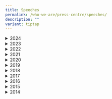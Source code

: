 ```yaml
---
title: Speeches
permalink: /who-we-are/press-centre/speeches/
description: ""
variant: tiptap
---
```

<div data-type="detailGroup" class="isomer-accordion isomer-accordion-white">
<details class="isomer-details">
<summary>2024</summary>
<div data-type="detailsContent" class="isomer-details-content">
<p>Speech by Minister for Education Mr Chan Chun Sing at the Launch of SkillsFuture@CDC
2024 <a href="/files/Checked_against_delivery__Speech_for_Min_at_the_SkillsFuture_CDC_launch_27_Jul_2024.pdf" rel="noopener noreferrer nofollow" target="_blank">(Read here)</a>
</p>
<p>Speech by Mayor Denise Phua, Mayor of Central Singapore District at the
Launch of SkillsFuture@CDC 2024 <a href="/files/SF_CDC_Launch___Speech_by_Mayor_Denise.pdf" rel="noopener noreferrer nofollow" target="_blank">(Read here)</a>
</p>
<p>Speech by Minister Edwin Tong, Minister for Culture, Community and Youth
&amp; Second Minister for Law at the Launch of ArtsEverywhere@CDC <a href="https://www.mccy.gov.sg/about-us/news-and-resources/speeches/2024/Jul/Our-SG-Arts-Plan-2-0-Bringing-Arts-Everywhere-for-Everyone" rel="noopener noreferrer nofollow" target="_blank">(Read Here)</a>
</p>
<p>Speech by Mayor Fahmi Aliman, Mayor of South East District at the Launch
of ArtsEverywhere@CDC <a href="/files/Checked_Mayor_Low_Speech_for_Launch_of_CDC_Vouchers_Scheme__June____25_Jun_24.pdf" rel="noopener noreferrer nofollow" target="_blank">(Read here)</a>
</p>
<p>Speech by Deputy Prime Minister and Minister for Trade and Industry Gan
Kim Yong at the Launch of CDC Vouchers Scheme 2024 (June) <a href="https://www.pmo.gov.sg/Newsroom/DPM-Gan-Kim-Yong-at-the-Launch-of-CDC-Vouchers-Scheme-2024" rel="noopener noreferrer nofollow" target="_blank">(Read here)</a>
</p>
<p>Speech by Mayor Low Yen Ling, Chairman of Mayors Committee and Mayor of
South West District at the Launch of CDC Vouchers Scheme 2024 (June)
<a href="/files/Checked_Mayor_Low_Speech_for_Launch_of_CDC_Vouchers_Scheme__June____25_Jun_24.pdf" rel="noopener noreferrer nofollow" target="_blank">(Read here)</a>
</p>
<p>Speech by Deputy Prime Minister and Minister for Finance Lawrence Wong
at the Launch of CDC Vouchers Scheme 2024<a href="https://www.pmo.gov.sg/Newsroom/DPM-Lawrence-Wong-at-the-Launch-of-the-CDC-Vouchers-Scheme-2024" rel="noopener noreferrer nofollow" target="_blank">(Read here)</a>
</p>
<p>Speech by Mayor Low Yen Ling, Chairman of Mayors Committee and Mayor of
South West District at the Launch of CDC Vouchers Scheme 2024 <a href="/files/CDC_Vouchers_Scheme_2024_Launch___Mayor_Low_Speech.pdf" rel="noopener noreferrer nofollow" target="_blank">(Read here)</a>
</p>
</div>
</details>
<details class="isomer-details">
<summary>2023</summary>
<div data-type="detailsContent" class="isomer-details-content">
<p>Speech by Mayor Low Yen Ling, Chairman of Mayors Committee and Mayor of
South West District at the CDC Vouchers Donation Scheme Networking Luncheon
with Charity Organisations <a href="/files/Final_Speech_Delieverd_by_Mayor_Low_Yen_Ling___CDCV_Donation_and_Luncheon_with_Charities_27_Nov_23.pdf" rel="noopener noreferrer nofollow" target="_blank">(Read here)</a>
</p>
<p>Speech by Minister Edwin Tong Minister for Culture, Community and Youth
&amp; Second Minister for Law at the CDC Vouchers Donation Scheme Networking
Luncheon with Charity Organisations <a href="/files/Final_Delivered_Speech_by_Min_Edwin_for_CDCV_Donation_and_Charities_Networking_Luncheon.pdf" rel="noopener noreferrer nofollow" target="_blank">(Read here)</a>)</p>
<p>Speech by Minister Edwin Tong Minister for Culture, Community and Youth
&amp; Second Minister for Law at the Launch of Law Awareness Weeks @ CDC
2023 <a href="/files/FINAL_Speech_for_Min_Edwin_for_LAWCDC_2023.pdf" rel="noopener noreferrer nofollow" target="_blank">(Read here)</a>
</p>
<p>Speech by Mr Fahmi Aliman, Mayor of South East District at the Launch
of Law Awareness Weeks @ CDC 2023 <a href="/files/delivered%20speech%20for%20mayor%20fahmi%202023%20checked.pdf" rel="noopener noreferrer nofollow" target="_blank">(Read here)</a>
</p>
<p>Speech by Mr Gregory Vijayendran, SC, Chairman of Pro Bono SG at the Launch
of Law Awareness Weeks @ CDC 2023 <a href="/files/delivered%20speech%20for%20mayor%20fahmi%202023%20checked.pdf" rel="noopener noreferrer nofollow" target="_blank">(Read here)</a>
</p>
<p>Speech by Deputy Prime Minister and Minister for Finance Lawrence Wong
at the Launch of CDC Vouchers Scheme 2023<a href="https://www.pmo.gov.sg/Newsroom/DPM-Lawrence-Wong-at-the-Launch-of-CDC-Vouchers-Scheme-Jan-2023" rel="noopener noreferrer nofollow" target="_blank">(Read here)</a>
</p>
<p>Speech by Mayor Low Yen Ling, Chairman of Mayors Committee and Mayor of
South West District at the Launch of CDC Vouchers Scheme 2023 <a href="/files/Speech%20by%20Mayor%20Low%20Yen%20Ling%20at%20the%20Launch%20of%20CDC%20Vouchers%20Scheme%202023_3%20Jan%20(002).pdf" rel="noopener noreferrer nofollow" target="_blank">(Read here)</a>
</p>
</div>
</details>
<details class="isomer-details">
<summary>2022</summary>
<div data-type="detailsContent" class="isomer-details-content">
<p>Speech by Mayor Alex Yam, Mayor of North West District at the Launch of
Law Awareness Weeks@CDC 2022 <a href="/files/Delivered%20LAW@CDC%202022%20Speech%20by%20Mayor%20Alex.pdf" rel="noopener noreferrer nofollow" target="_blank">Read here</a>
</p>
<p>Speech by Minister for Finance Lawrence Wong at the Launch of CDC Vouchers
Scheme 2022<a href="https://www.mof.gov.sg/news-publications/speeches/speech-by-mr-lawrence-wong-minister-for-finance-at-the-launch-of-the-cdc-vouchers-scheme-2022-on-wednesday-11-may-2022-at-tampines-west-community-club" rel="noopener noreferrer nofollow" target="_blank">(Read here)</a>
</p>
<p>Speech by Mayor Low Yen Ling, Chairman of Mayors Committee and Mayor of
South West District, at the Launch of CDC Vouchers Scheme 2022 <a href="/files/delivered-speech-by-chairman-mayor-low-yen-ling-at-launch-of-cdc-vouchers-scheme-2022%20(1).pdf" rel="noopener noreferrer nofollow" target="_blank">(Read here)</a>
</p>
</div>
</details>
<details class="isomer-details">
<summary>2021</summary>
<div data-type="detailsContent" class="isomer-details-content">
<p>Speech by Mr Gregory Vijayendran, SC, Chairman of Law Society Pro Bono
Services at the Virtual Launch of Law Awareness Weeks @CDC 2021 <a href="/files/delivered-speech-by-lspbs-chairman---law-awareness-weeks-@cdc-2021.pdf" rel="noopener noreferrer nofollow" target="_blank">(Read here)</a>
</p>
<p>Speech by Mr Desmond Choo, Mayor of North East District at the Virtual
Launch of Law Awareness Weeks @CDC 2021<a href="/files/delivered-speech-by-mayor-desmond-choo---law-awareness-weeks-@cdc-2021.pdf" rel="noopener noreferrer nofollow" target="_blank">(Read here)</a>
</p>
<p>Speech by Mr Edwin Tong Minister for Culture, Community and Youth &amp;
Second Minister for Law at the Virtual Launch of LAW@CDC 2021 <a href="/files/transcript---speech-by-2m-edwin-tong-at-launch-of-law@cdc-2021-(25-sep).pdf" rel="noopener noreferrer nofollow" target="_blank">(Read here)</a>
</p>
<p>Speech by Mr Edwin Tong, Minister for Culture, Community and Youth &amp;
Second Minister for Law at the WeCare Arts Exhibition and launch of WeCare
Arts Experiences <a href="/files/speech-by-goh---wcaf-exhibition-2021---23mar21.pdf" rel="noopener noreferrer nofollow" target="_blank">(Read here)</a>
</p>
<p>Speech by Mayor Low Yen Ling, Chairman of Mayors Committee and Mayor of
South West District at the WeCare Arts Exhibition and launch of WeCare
Arts Experiences <a href="/files/speech-by-mayor-low---wcaf-exhibition-2021---23mar21.pdf" rel="noopener noreferrer nofollow" target="_blank">(Read here)</a>
</p>
<p>Speech by Mr Chan Chun Sing, Minister for Trade and Industry and Deputy
Chairman of the People's Association at the North West CDC Volunteers'
Appreciation 2021 <a href="/files/speech-by-min-chan-chun-sing.pdf" rel="noopener noreferrer nofollow" target="_blank">(Read here)</a>
</p>
<p>Speech by Deputy Prime Minister , Coordinating Minister for Economic Policies
and Minister for Finance Heng Swee Keat at the launch of CDC Vouchers Scheme
Tranche 2 <a href="/files/delivered-dpm-speech-for-launch-of-cdc-voucher-scheme-tranche-2.pdf" rel="noopener noreferrer nofollow" target="_blank">(Read here)</a>
</p>
<p>Speech by Mayor Low Yen Ling, Chairman of Mayors Committee and Mayor of
South West District at the&nbsp; launch of CDC Vouchers Scheme Tranche
2 <a href="/files/delivered-speech-by-chairman-at-launch-of-cdc-voucher-scheme-tranche-2.pdf" rel="noopener noreferrer nofollow" target="_blank">(Read here)</a>
</p>
</div>
</details>
<details class="isomer-details">
<summary>2020</summary>
<div data-type="detailsContent" class="isomer-details-content">
<p>Speech by Mr Masagos Zulkifli, Minister for Social and Family Development
at the launch of Kong Meng San (KMS) - CDC Covid-19 Relief Fund <a href="/files/speech-by-minister-masagos---kms-launch-19-dec2020.pdf" rel="noopener noreferrer nofollow" target="_blank">(Read here)</a>
</p>
<p>Speech by Mayor Low Yen Ling, Chairman of Mayors Committee and Mayor of
South West District at the launch of Kong Meng San (KMS) - CDC COVID-19
Relief Fund <a href="/files/speech-by-chairman-yen-ling---kms-on-19-dec20.pdf" rel="noopener noreferrer nofollow" target="_blank">(Read here)</a>
</p>
<p>Remarks by Deputy Prime Minister , Coordinating Minister for Economic
Policies and Minister for Finance Heng Swee Keat at the Launch of the Ngee
Ann Kongsi (NAK) – CDC COVID-19 Relief Fund <a href="/files/delivered-remarks-by-dpm-for-nak-cdc-covid19-relief-fund-final.pdf" rel="noopener noreferrer nofollow" target="_blank">(Read here)</a>
</p>
<p>Speech by Mr Edwin Tong, Minister for Culture, Community and Youth &amp;
Second Minister for Law at the Launch of Law Awareness Weeks @ CDC 2020
<a href="/files/2m%20speech%20-%20laws%202020%20.pdf" rel="noopener noreferrer nofollow" target="_blank">(Read here)</a>
</p>
<p>Opening Address by Mr Lawrence Wong, Minister for Education, at Virtual
Skillsfuture Advice Memorandum of Understanding Signing Ceremony &amp;
SkillsFuture@CDC Dialogue Session, 25 September 2020 <a href="/files/sfa@cdc---minlw-speech.pdf" rel="noopener noreferrer nofollow" target="_blank">(Read here)</a>
</p>
<p>Speech by Prime Minister Lee Hsien Loong at the Swearing-in Ceremony of
Mayors on Wednesday, 23 September 2020, at the People’s Association Auditorium
<a href="https://www.pmo.gov.sg/Newsroom/PM-Lee-Hsien-Loong-Swearing-In-Ceremony-Mayors-Sept-2020" rel="noopener noreferrer nofollow" target="_blank">(Read here)</a>
</p>
</div>
</details>
<details class="isomer-details">
<summary>2019</summary>
<div data-type="detailsContent" class="isomer-details-content">
<p>Speech by Ms Low Yen Ling, Mayor of South West District at the Launch
of Law Awareness Weeks (LAW) @ CDC 2019 on Wednesday, 4 September 2019
at Keat Hong Community Club <a href="/files/speech-by-chairman-mayor-low-yen-ling-at-law-@-cdc-2019.pdf" rel="noopener noreferrer nofollow" target="_blank">(Read here)</a>
</p>
<p>Speech by Mr Edwin Tong, Senior Minister of State for Law and Health,
at the Launch of Law Awareness Weeks @ CDC 2019 on Wednesday, 4 September
2019 at Keat Hong Community Club <a href="https://www.mlaw.gov.sg/news/speeches/speech-by-sms-edwin-tong-law-awareness-weeks-launch-cdc-2019-keat-hong-community-club/" rel="noopener noreferrer nofollow" target="_blank">(Read here)</a>
</p>
<p>Speech by Mayor Low Yen Ling, Chairman of Mayors Committee and Mayor of
South West District for WeCare Arts Exhibition @ CDC 2019 on Thursday,
19 September 2019 at Wisma Geylang Serai <a href="/files/speech-by-chairman-mayor-low-yen-ling-at-wecare-af-exhibition-2019.pdf" rel="noopener noreferrer nofollow" target="_blank">(Read here)</a>
</p>
</div>
</details>
<details class="isomer-details">
<summary>2018</summary>
<div data-type="detailsContent" class="isomer-details-content">
<p>Speech by Ms Low Yen Ling, Chairman of Mayors' Committee and Mayor of
South West District at the Launch of Maybank Family Fund @ CDC 2018 on
Wednesday 21 November 2018 at Gardens by the Bay <a href="/files/ms-low-yen-ling-mayor-of-south-west-district-speech-at-maybank-.pdf" rel="noopener noreferrer nofollow" target="_blank">(Read here)</a>
</p>
<p>Speech by Mr Edwin Tong, Senior Minister of State for Law and Health,
at the Launch of Law Awareness Weeks @ CDC 2018 on Saturday 15 September
2018 at Wisma Geylang Serai <a href="/files/sms-edwin-tong-speech-at-laws-cdc-saturday-15-september-2018.pdf" rel="noopener noreferrer nofollow" target="_blank">(Read here)</a>
</p>
<p>Speech by Dr Maliki Osman, Mayor of South East District, at the Launch
of Law Awareness Weeks @ CDC 2018 on Saturday 15 September 2018 at Wisma
Geylang Serai <a href="/files/dr-maliki-osman-mayor-of-south-east-district-welcome-address-at-law.pdf" rel="noopener noreferrer nofollow" target="_blank">(Read here)</a>
</p>
<p>Speech by Mr Gregory Vijayendran, Chairman of Law Society Pro Bono Services,
at the Launch of Law Awareness Weeks @ CDC on Saturday 15 September 2018
at Wisma Geylang Serai <a href="/files/mr-gregory-vijayendran-chairman-of-law-society-pro-bono-services-speech-at-laws.pdf" rel="noopener noreferrer nofollow" target="_blank">(Read here)</a>
</p>
</div>
</details>
<details class="isomer-details">
<summary>2017</summary>
<div data-type="detailsContent" class="isomer-details-content">
<p>Speech by Ms Indranee Rajah, Senior Minister of State for Law and Finance,
at the Launch of Law Awareness Weeks @ CDC 2017 and MOU Signing Ceremony
on Thursday 28 September 2017 at Singapore Management University School
of Law Function Hall <a href="/files/sms-indranee-rajah-speech-at-laws-cdc-thursday-28-september-2017.pdf" rel="noopener noreferrer nofollow" target="_blank">(Read here)</a>
</p>
<p>Speech by Dr Teo Ho Pin, Mayor of North West District, at the Launch of
Law Awareness Weeks @ CDC 2017 and MOU Signing Ceremony on Thursday 28
September 2017 at Singapore Management University School of Law Function
Hall <a href="/files/dr-teo-ho-pin-mayor-of-north-west-district-speech-at-laws-cdc-thursday-28-september-2017.pdf" rel="noopener noreferrer nofollow" target="_blank">(Read here)</a>
</p>
<p>Speech by Ms Low Yen Ling, Chairman of Mayors' Committee and Mayor of
South West District at Launch of WeCare Arts Exhibition and MOU Signing
for WeCare Arts Fund on Monday 4 September 2017 at Our Tampines Hub <a href="/files/ms-low-yen-ling-mayor-of-south-west-district-speech-at-launch-of-wecare-arts-e.pdf" rel="noopener noreferrer nofollow" target="_blank">(Read here)</a>
</p>
<p>Speech by Prime Minister Lee Hsien Loong, at the Swearing-In Ceremony
of Mayors on Wednesday 24 May 2017 at the People's Association Auditorium
<a href="/files/pm-lee-hsien-loong-speech-at-mayors-swearing-in-ceremony-wednesday-24-may-2017.pdf" rel="noopener noreferrer nofollow" target="_blank">(Read here)</a>
</p>
<p>Speech by Mr Teo Ser Luck, Chairman of Mayors' Committee and Mayor of
North East District, at Launch of NTUC FairPrice Foundation - CDC Milk
Fund on Saturday 11 February 2017 at NTUC FairPrice Xtra @ NEX <a href="/files/mr-teo-ser-luck-mayor-of-north-east-district-speech-at-ntuc-fairprice-foundation-.pdf" rel="noopener noreferrer nofollow" target="_blank">(Read here)</a>
</p>
</div>
</details>
<details class="isomer-details">
<summary>2016</summary>
<div data-type="detailsContent" class="isomer-details-content">
<p>Speech by Ms Low Yen Ling, Mayor of South West District, at Signing of
MOU Ceremony between the CDCs and CASE on Friday 23 September 2016 at Jurong
Spring Community Club <a href="/files/ms-low-yen-ling-mayor-of-south-west-district-speech-at-mou-signing-with-case.pdf" rel="noopener noreferrer nofollow" target="_blank">(Read here)</a>
</p>
<p>Speech by Mr Lim Biow Chuan, President of CASE, at Signing of MOU Ceremony
between the CDCs and CASE on Friday 23 September 2016 at Jurong Spring
Community Club <a href="/files/mr-lim-biow-chuan-president-of-case-speech-at-mou-signing-with-case-friday-23-september-2016.pdf" rel="noopener noreferrer nofollow" target="_blank">(Read here)</a>
</p>
<p>Speech by Mr Teo Chee Hean, Deputy Prime Minister and Coordinating Minister
for National Security, at Launch of Law Awareness Week @ CDC 2016 on Saturday
3 September at Waterway Point <a href="/files/dpm_teo_chee_hean_speech_at_law_cdc_saturday_3_september_2016.pdf" rel="noopener noreferrer nofollow" target="_blank">(Read here)</a>
</p>
<p>Speech by Mr Teo Ser Luck, Chairman of Mayors' Committee and Mayor of
North East District, at Launch of Law Awareness Week @CDC 2016 on Saturday
3 September 2016 at Waterway Point <a href="/files/mr-teo-ser-luck-mayor-of-north-east-district-speech-at-law-cdc-saturday-3-september-2016.pdf" rel="noopener noreferrer nofollow" target="_blank">(Read here)</a>
</p>
<p>Speech by Mr Thio Sheng Yi, President of Law Society, at Launch of Law
Awareness Week @CDC 2016 on Saturday 3 September 2016 at Waterway Point
<a href="/files/mr-thio-sheng-yi-president-of-law-society-singapore-speech-at-law-cdc-saturday-3-september-2016.pdf" rel="noopener noreferrer nofollow" target="_blank">(Read here)</a>
</p>
<p>Speech by Mayor Low Yen Ling at SME Conference on Friday 1 April 2016
at Grand Copthorne Waterfront Hotel <a href="/files/ms-low-yen-ling-mayor-of-south-west-district-speech-at-sme-conference-friday-1-april-2016.pdf" rel="noopener noreferrer nofollow" target="_blank">(Read here)</a>
</p>
</div>
</details>
<details class="isomer-details">
<summary>2015</summary>
<div data-type="detailsContent" class="isomer-details-content">
<p>Speech by Emeritus Senior Minister Goh Chok Tong at the Community Development
Council's Symposium on Tuesday 27 October 2015 at Ci Yuan CC <a href="/files/esm-goh-chok-tong-speech-at-cdc-symposium-launch-of-cdc-sg50-book-tuesday-27-october-2015.pdf" rel="noopener noreferrer nofollow" target="_blank">(Read here)</a>
</p>
<p>Speech by Ms Indranee Rajah, Senior Minister of State for Law and Education,
at the Launch of Law Awareness Week @CDC on Wednesday 22 July 2015 at Queenstown
Community Centre <a href="/files/sms-indranee-rajah-speech-at-law-@-cdc-wednesday-22-july-2015.pdf" rel="noopener noreferrer nofollow" target="_blank">(Read here)</a>
</p>
<p>Speech by Dr Teo Ho Pin, Mayor of North West District, at the WeCare Arts
Fund Tea Session on Thursday 21 May 2015 at Bishan Community Club <a href="/files/dr-teo-ho-pin-mayor-of-north-west-district-speech-at-wecare-arts-fund-tea-.pdf" rel="noopener noreferrer nofollow" target="_blank">(Read here)</a>
</p>
</div>
</details>
<details class="isomer-details">
<summary>2014</summary>
<div data-type="detailsContent" class="isomer-details-content">
<p>Speech by Mr K Shanmugam, Minister for Foreign Affairs and Minister for
Law, at Signing of Memorandum of Understanding - Community Development
Councils and Law Society 2014 on Friday 12 September 2014 at Treetops
<a href="/files/law-minister-mr-k-shanmugan-speech-at-mou-signing-with-law-society-friday-12-september-2014.pdf" rel="noopener noreferrer nofollow" target="_blank">(Read here)</a>
</p>
<p>Speech by Dr Teo Ho Pin, Mayor of North West District, at Signing of Memorandum
of Understanding - Community Development Councils and Law Society 2014
on Friday 12 September 2014 at Treetops <a href="/files/dr-teo-ho-pin-mayor-of-north-west-district-speech-at-mou-signing-with-law-society-.pdf" rel="noopener noreferrer nofollow" target="_blank">(Read here)</a>
</p>
<p>Speech by Prime Minister Lee Hsien Loong, at Mayors’ Swearing-In Ceremony
on Friday 20 June 2014 at People’s Association Auditorium <a href="/files/pm-lee-hsien-loong-speech-at-mayors-swearing-in-ceremony-friday-20-june-2014.pdf" rel="noopener noreferrer nofollow" target="_blank">(Read here)</a>
</p>
</div>
</details>
</div>
<h3></h3>
<p></p>
